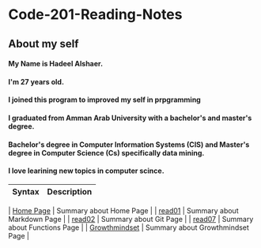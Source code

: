 # Code-201-Reading-Notes

## About my self
#### My Name is Hadeel Alshaer.
#### I'm 27 years old. 
#### I joined this program to improved my self in  prpgramming 
#### I graduated from Amman Arab University with a bachelor's and master's degree. 
#### Bachelor's degree in Computer Information Systems (CIS) and Master's degree in Computer Science (Cs) specifically data mining. 
#### I love learining new topics in computer scince.



| Syntax                                                                         | Description                      | 
| :---                                                                           |    :----:                        |

| [Home Page](https://hadeelalshaee94.github.io/reading-notes/README)            | Summary about Home Page          | 
| [read01](https://hadeelalshaee94.github.io/reading-notes/read01)               | Summary about Markdown Page      | 
| [read02](https://hadeelalshaee94.github.io/reading-notes/read02)               | Summary about Git Page           | 
| [read07](https://hadeelalshaee94.github.io/reading-notes/read7)               | Summary about Functions Page           |
| [Growthmindset](https://hadeelalshaee94.github.io/reading-notes/Growthmindset) | Summary about Growthmindset Page | 
